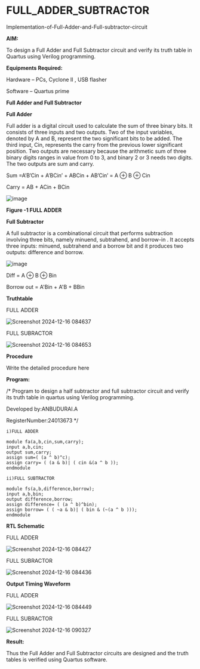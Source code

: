 # FULL_ADDER_SUBTRACTOR

Implementation-of-Full-Adder-and-Full-subtractor-circuit

**AIM:**

To design a Full Adder and Full Subtractor circuit and verify its truth table in Quartus using Verilog programming.

**Equipments Required:**

Hardware – PCs, Cyclone II , USB flasher

Software – Quartus prime

**Full Adder and Full Subtractor**

**Full Adder**

Full adder is a digital circuit used to calculate the sum of three binary bits. It consists of three inputs and two outputs. Two of the input variables, denoted by A and B, represent the two significant bits to be added. The third input, Cin, represents the carry from the previous lower significant position. Two outputs are necessary because the arithmetic sum of three binary digits ranges in value from 0 to 3, and binary 2 or 3 needs two digits. The two outputs are sum and carry.

Sum =A’B’Cin + A’BCin’ + ABCin + AB’Cin’ = A ⊕ B ⊕ Cin 

Carry = AB + ACin + BCin

![image](https://github.com/naavaneetha/FULL_ADDER_SUBTRACTOR/assets/154305477/0f30ba51-5ffb-4198-845f-18e054f675e7)

**Figure -1 FULL ADDER**

**Full Subtractor**

A full subtractor is a combinational circuit that performs subtraction involving three bits, namely minuend, subtrahend, and borrow-in . It accepts three inputs: minuend, subtrahend and a borrow bit and it produces two outputs: difference and borrow.

![image](https://github.com/naavaneetha/FULL_ADDER_SUBTRACTOR/assets/154305477/02b24f51-ab51-4304-9ad6-7b81ffc1ead5)

Diff = A ⊕ B ⊕ Bin 

Borrow out = A'Bin + A'B + BBin

**Truthtable**

FULL ADDER

![Screenshot 2024-12-16 084637](https://github.com/user-attachments/assets/09dec625-e7ae-4818-b29f-2208de86d7cc)


FULL SUBRACTOR

![Screenshot 2024-12-16 084653](https://github.com/user-attachments/assets/c587b910-aca3-423c-8ddf-6393cdef48e7)


**Procedure**

Write the detailed procedure here

**Program:**

/* Program to design a half subtractor and full subtractor circuit and verify its truth table in quartus using Verilog programming. 


Developed by:ANBUDURAI.A

RegisterNumber:24013673
*/

```
i)FULL ADDER

module fa(a,b,cin,sum,carry);
input a,b,cin;
output sum,carry;
assign sum=( (a ^ b)^c);
assign carry= ( (a & b)| ( cin &(a ^ b ));
endmodule

ii)FULL SUBTRACTOR

module fs(a,b,difference,borrow);
input a,b,bin;
output difference,borrow;
assign difference= ( (a ^ b)^bin);
assign borrow= ( ( ~a & b)| ( bin & (~(a ^ b )));
endmodule
```

**RTL Schematic**

FULL ADDER 

![Screenshot 2024-12-16 084427](https://github.com/user-attachments/assets/0bd2c50f-d0e0-4016-9854-65cc8407666f)

FULL SUBRACTOR

![Screenshot 2024-12-16 084436](https://github.com/user-attachments/assets/569e4031-c072-441b-ac41-2c31a00f30cc)

**Output Timing Waveform**

FULL ADDER

![Screenshot 2024-12-16 084449](https://github.com/user-attachments/assets/468f5fa6-b921-4c6c-b0c9-82f53e683327)


FULL SUBRACTOR

![Screenshot 2024-12-16 090327](https://github.com/user-attachments/assets/f47d62ac-7558-4ab1-bd56-913210aac3bd)

**Result:**

Thus the Full Adder and Full Subtractor circuits are designed and the truth tables is verified using Quartus software.



